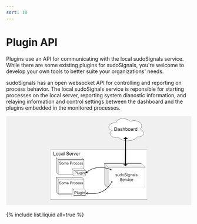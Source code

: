 ```yaml
---
sort: 10
---
```


# Plugin API

Plugins use an API for communicating with the local sudoSignals service. While there are some existing plugins for sudoSignals, you're welcome to develop your own tools to better suite your organizations' needs.

sudoSignals has an open websocket API for controlling and reporting on process behavior. The local sudoSignals service is reponsible for starting processes on the local server, reporting system dianostic information, and relaying information and control settings between the dashboard and the plugins embedded in the monitored processes.  

![sudoSignals Plugin Flow](../assets/images/plugin-api/signals-plugin-api-001.png)

{% include list.liquid all=true %}
